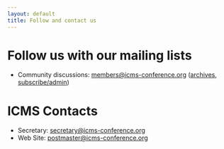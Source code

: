 ```yaml
---
layout: default
title: Follow and contact us
---
```


# Follow us with our mailing lists

* Community discussions:
 [members@icms-conference.org](http://http://lists.informatik.uni-erlangen.de/mailman/listinfo/icms-conference)
 ([archives](http://lhttp://lists.informatik.uni-erlangen.de/mailman/private/icms-conference/), [subscribe/admin](http://http://lists.informatik.uni-erlangen.de/mailman/listinfo/icms-conference))

# ICMS Contacts

* Secretary: [secretary@icms-conference.org](secretary@icms-conference.org)
* Web Site: [postmaster@icms-conference.org](postmaster@icms-conference.org)
